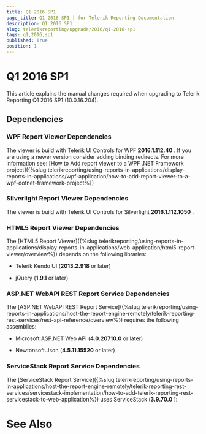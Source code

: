 ```yaml
---
title: Q1 2016 SP1
page_title: Q1 2016 SP1 | for Telerik Reporting Documentation
description: Q1 2016 SP1
slug: telerikreporting/upgrade/2016/q1-2016-sp1
tags: q1,2016,sp1
published: True
position: 1
---
```


# Q1 2016 SP1



This article explains the manual changes required when upgrading to Telerik Reporting Q1 2016 SP1 (10.0.16.204).

## Dependencies

### WPF Report Viewer Dependencies

The viewer is build with Telerik UI Controls for WPF __2016.1.112.40__ . If you are using a newer version consider adding binding redirects. For more information see:                 [How to Add report viewer to a WPF .NET Framework project]({%slug telerikreporting/using-reports-in-applications/display-reports-in-applications/wpf-application/how-to-add-report-viewer-to-a-wpf-dotnet-framework-project%})

### Silverlight Report Viewer Dependencies

The viewer is build with Telerik UI Controls for Silverlight __2016.1.112.1050__ .               

### HTML5 Report Viewer Dependencies

The [HTML5 Report Viewer]({%slug telerikreporting/using-reports-in-applications/display-reports-in-applications/web-application/html5-report-viewer/overview%}) depends on the following libraries:               

* Telerik Kendo UI (__2013.2.918__  or later)                   

* jQuery (__1.9.1__  or later)                   

### ASP.NET WebAPI REST Report Service Dependencies

The [ASP.NET WebAPI REST Report Service]({%slug telerikreporting/using-reports-in-applications/host-the-report-engine-remotely/telerik-reporting-rest-services/rest-api-reference/overview%}) requires the following assemblies:               

* Microsoft ASP.NET Web API (__4.0.20710.0__  or later)                   

* Newtonsoft.Json (__4.5.11.15520__  or later)                   

### ServiceStack Report Service Dependencies

The [ServiceStack Report Service]({%slug telerikreporting/using-reports-in-applications/host-the-report-engine-remotely/telerik-reporting-rest-services/servicestack-implementation/how-to-add-telerik-reporting-rest-servicestack-to-web-application%}) uses                 ServiceStack (__3.9.70.0__ ):               

# See Also

